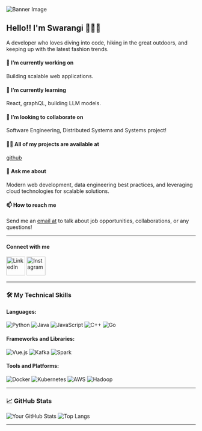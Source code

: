 <!-- Banner Image -->
![Banner Image](https://user-images.githubusercontent.com/74038190/212747903-e9bdf048-2dc8-41f9-b973-0e72ff07bfba.gif)

## Hello!! I'm Swarangi 👋👩‍💻

A developer who loves diving into code, hiking in the great outdoors, and keeping up with the latest fashion trends.

#### 🔭 I’m currently working on
Building scalable web applications.

#### 🌱 I’m currently learning
React, graphQL, building LLM models.

#### 👯 I’m looking to collaborate on
Software Engineering, Distributed Systems and Systems project!

#### 👨‍💻 All of my projects are available at
[github](http://www.github.com/swarangigaurkar)

#### 💬 Ask me about
Modern web development, data engineering best practices, and leveraging cloud technologies for scalable solutions.

#### 📫 How to reach me
Send me an [email at](mailto:gaurkarswarangi01@gmail.com) to talk about job opportunities, collaborations, or any questions!

---

#### Connect with me
<a href="https://linkedin.com/in/swarangigaurkar"><img src="https://user-images.githubusercontent.com/74038190/235294012-0a55e343-37ad-4b0f-924f-c8431d9d2483.gif" alt="LinkedIn" width="50" height="50"></a>
<a href="https://instagram.com/swaragaurkar"><img src="https://user-images.githubusercontent.com/74038190/235294013-a33e5c43-a01c-43f6-b44d-a406d8b4ab75.gif" alt="Instagram" width="50" height="50"></a>

---

### 🛠️ My Technical Skills

#### Languages:
![Python](https://img.shields.io/badge/-Python-3776AB?style=flat&logo=Python&logoColor=white)
![Java](https://img.shields.io/badge/-Java-007396?style=flat&logo=Java&logoColor=white)
![JavaScript](https://img.shields.io/badge/-JavaScript-F7DF1E?style=flat&logo=JavaScript&logoColor=black)
![C++](https://img.shields.io/badge/-C++-00599C?style=flat&logo=Cplusplus&logoColor=white)
![Go](https://img.shields.io/badge/-Go-00ADD8?style=flat&logo=Go&logoColor=white)

#### Frameworks and Libraries:
![Vue.js](https://img.shields.io/badge/-Vue.js-4FC08D?style=flat&logo=Vue.js&logoColor=white)
![Kafka](https://img.shields.io/badge/-Kafka-231F20?style=flat&logo=Apache-Kafka&logoColor=white)
![Spark](https://img.shields.io/badge/-Spark-E25A1C?style=flat&logo=Apache-Spark&logoColor=white)

#### Tools and Platforms:
![Docker](https://img.shields.io/badge/-Docker-2496ED?style=flat&logo=Docker&logoColor=white)
![Kubernetes](https://img.shields.io/badge/-Kubernetes-326CE5?style=flat&logo=Kubernetes&logoColor=white)
![AWS](https://img.shields.io/badge/-AWS-232F3E?style=flat&logo=Amazon-AWS&logoColor=white)
![Hadoop](https://img.shields.io/badge/-Hadoop-66CCFF?style=flat&logo=Apache-Hadoop&logoColor=black)

---

### 📈 GitHub Stats
![Your GitHub Stats](https://github-readme-stats.vercel.app/api?username=swarangigaurkar&show_icons=true&theme=radical)
![Top Langs](https://github-readme-stats.vercel.app/api/top-langs/?username=swarangigaurkar&layout=compact&theme=radical)

---

